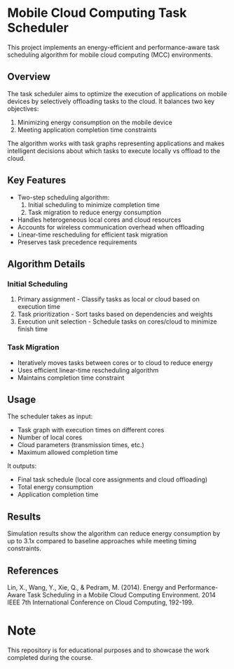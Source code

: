# Mobile Cloud Computing Task Scheduler

This project implements an energy-efficient and performance-aware task scheduling algorithm for mobile cloud computing (MCC) environments.

## Overview

The task scheduler aims to optimize the execution of applications on mobile devices by selectively offloading tasks to the cloud. It balances two key objectives:

1. Minimizing energy consumption on the mobile device
2. Meeting application completion time constraints

The algorithm works with task graphs representing applications and makes intelligent decisions about which tasks to execute locally vs offload to the cloud.

## Key Features

- Two-step scheduling algorithm:
  1. Initial scheduling to minimize completion time
  2. Task migration to reduce energy consumption
- Handles heterogeneous local cores and cloud resources
- Accounts for wireless communication overhead when offloading
- Linear-time rescheduling for efficient task migration
- Preserves task precedence requirements

## Algorithm Details

### Initial Scheduling

1. Primary assignment - Classify tasks as local or cloud based on execution time
2. Task prioritization - Sort tasks based on dependencies and weights  
3. Execution unit selection - Schedule tasks on cores/cloud to minimize finish time

### Task Migration 

- Iteratively moves tasks between cores or to cloud to reduce energy
- Uses efficient linear-time rescheduling algorithm
- Maintains completion time constraint

## Usage

The scheduler takes as input:

- Task graph with execution times on different cores
- Number of local cores
- Cloud parameters (transmission times, etc.)
- Maximum allowed completion time

It outputs:

- Final task schedule (local core assignments and cloud offloading)
- Total energy consumption
- Application completion time

## Results

Simulation results show the algorithm can reduce energy consumption by up to 3.1x compared to baseline approaches while meeting timing constraints.

## References

Lin, X., Wang, Y., Xie, Q., & Pedram, M. (2014). Energy and Performance-Aware Task Scheduling in a Mobile Cloud Computing Environment. 2014 IEEE 7th International Conference on Cloud Computing, 192-199.

# Note

This repository is for educational purposes and to showcase the work completed during the course.
